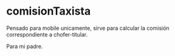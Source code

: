 # comisionTaxista
Pensado para mobile unicamente, sirve para calcular la comisión correspondiente a chofer-titular.

Para mi padre.
